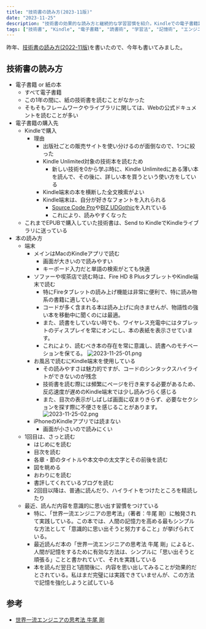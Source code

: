 ```yaml
---
title: "技術書の読み方(2023-11版)"
date: "2023-11-25"
description: "技術書の効果的な読み方と継続的な学習習慣を紹介。Kindleでの電子書籍読書、端末ごとの使い分け、記憶定着のコツを解説"
tags: ["技術書", "Kindle", "電子書籍", "読書術", "学習法", "記憶術", "エンジニア"]
---
```


昨年、[技術書の読み方(2022-11版)](https://tetsuyaohira.com/posts/2022-11-07-tech-books/)を書いたので、今年も書いてみました。

## 技術書の読み方 
- 電子書籍 or 紙の本
    - すべて電子書籍
    - この1年の間に、紙の技術書を読むことがなかった
    - そもそもフレームワークやライブラリに関しては、Webの公式ドキュメントを読むことが多い
- 電子書籍の購入先
  - Kindleで購入
    - 理由
      - 出版社ごとの販売サイトを使い分けるのが面倒なので、1つに絞った
      - Kindle Unlimited対象の技術本を読むため
        - 新しい技術を0から学ぶ時に、Kindle Unlimitedにある薄い本を読んで、その後に、詳しい本を買うという使い方をしている
      - Kindle端末の本を横断した全文検索がよい
      - Kindle端末は、自分が好きなフォントを入れられる
        - [Source Code Pro](https://fonts.google.com/specimen/Source+Code+Pro?query=source+code+pro)や[BIZ UDGothic](https://fonts.google.com/specimen/BIZ+UDGothic?query=BIZ+UDGothic)を入れている
        - これにより、読みやすくなった
  - これまでEPUBで購入していた技術書は、Send to KindleでKindleライブラリに送っている
- 本の読み方
  - 端末
    - メインはMacのKindleアプリで読む
      - 画面が大きいので読みやすい
      - キーボード入力だと単語の検索がとても快適
    - ソファーや喫茶店で読む時は、Fire HD 8 PlusタブレットやKindle端末で読む 
      - 特にFireタブレットの読み上げ機能は非常に便利で、特に読み物系の書籍に適している。
      - コードが多く含まれる本は読み上げに向きませんが、物語性の強い本を移動中に聞くのには最適。 
      - また、読書をしていない時でも、ワイヤレス充電中にはタブレットのディスプレイを常にオンにし、本の表紙を表示させています。
      - これにより、読むべき本の存在を常に意識し、読書へのモチベーションを保てる。
      ![2023-11-25-01.png](/images/2023-11-25-01.png)
    - お風呂で読むにKindle端末を使用している
      - その読みやすさは魅力的ですが、コードのシンタックスハイライトができないのが残念
      - 技術書を読む際には頻繁にページを行き来する必要があるため、反応速度が遅めのKindle端末では少し読みづらく感じる
      - また、目次の表示がしばしば画面に収まりきらず、必要なセクションを探す際に不便さを感じることがあります。
      ![2023-11-25-02.png](/images/2023-11-25-02.png)
    - iPhoneのKindleアプリでは読まない
      - 画面が小さいので読みにくい
  - 1回目は、さっと読む
    - はじめにを読む
    - 目次を読む
    - 各章・節のタイトルや本文中の太文字とその前後を読む
    - 図を眺める
    - おわりにを読む
    - 書評してくれているブログを読む
    - 2回目以降は、普通に読んだり、ハイライトをつけたところを精読したり
  - 最近、読んだ内容を意識的に思い出す習慣をつけている
    - 特に、「世界一流エンジニアの思考法」（著者：牛尾 剛）に触発されて実践している。この本では、人間の記憶力を高める最もシンプルな方法として「意識的に思い出そうと努力すること」が挙げられている。
    - 最近読んだ本の「世界一流エンジニアの思考法 牛尾 剛」によると、人間が記憶をするために有効な方法は、シンプルに「思い出そうと頑張る」ことと書かれていて、それを実践している
    - 本を読んだ翌日と1週間後に、内容を思い出してみることが効果的だとされている。私はまだ完璧には実践できていませんが、この方法で記憶を強化しようと試している

## 参考
- [世界一流エンジニアの思考法 牛尾 剛](https://www.amazon.co.jp/%E4%B8%96%E7%95%8C%E4%B8%80%E6%B5%81%E3%82%A8%E3%83%B3%E3%82%B8%E3%83%8B%E3%82%A2%E3%81%AE%E6%80%9D%E8%80%83%E6%B3%95-%E7%89%9B%E5%B0%BE-%E5%89%9B/dp/4163917683)

